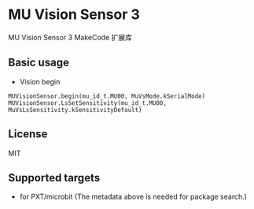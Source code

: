 # MU Vision Sensor 3

MU Vision Sensor 3 MakeCode 扩展库

## Basic usage

* Vision begin

```blocks
MUVisionSensor.begin(mu_id_t.MU00, MuVsMode.kSerialMode)
MUVisionSensor.LsSetSensitivity(mu_id_t.MU00, MuVsLsSensitivity.kSensitivityDefault)
```

## License

MIT

## Supported targets

* for PXT/microbit
(The metadata above is needed for package search.)

